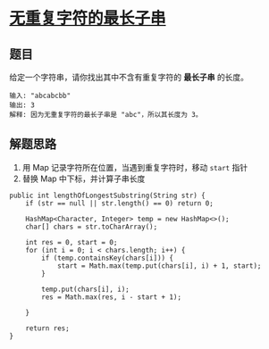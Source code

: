 # [无重复字符的最长子串](https://leetcode-cn.com/explore/interview/card/bytedance/242/string/1012/)

## 题目

给定一个字符串，请你找出其中不含有重复字符的 **最长子串** 的长度。

```
输入: "abcabcbb"
输出: 3
解释: 因为无重复字符的最长子串是 "abc"，所以其长度为 3。
```


## 解题思路

  1. 用 Map 记录字符所在位置，当遇到重复字符时，移动 `start` 指针
  2. 替换 Map 中下标，并计算子串长度

```
public int lengthOfLongestSubstring(String str) {
    if (str == null || str.length() == 0) return 0;

    HashMap<Character, Integer> temp = new HashMap<>();
    char[] chars = str.toCharArray();

    int res = 0, start = 0;
    for (int i = 0; i < chars.length; i++) {
        if (temp.containsKey(chars[i])) {
            start = Math.max(temp.put(chars[i], i) + 1, start);
        }

        temp.put(chars[i], i);
        res = Math.max(res, i - start + 1);

    }

    return res;
}
```
